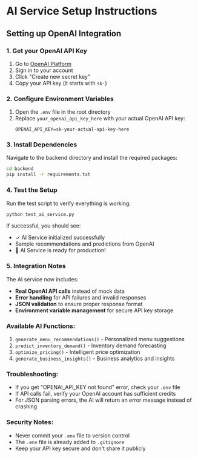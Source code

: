 # AI Service Setup Instructions

## Setting up OpenAI Integration

### 1. Get your OpenAI API Key
1. Go to [OpenAI Platform](https://platform.openai.com/api-keys)
2. Sign in to your account
3. Click "Create new secret key"
4. Copy your API key (it starts with `sk-`)

### 2. Configure Environment Variables
1. Open the `.env` file in the root directory
2. Replace `your_openai_api_key_here` with your actual OpenAI API key:
   ```
   OPENAI_API_KEY=sk-your-actual-api-key-here
   ```

### 3. Install Dependencies
Navigate to the backend directory and install the required packages:
```bash
cd backend
pip install -r requirements.txt
```

### 4. Test the Setup
Run the test script to verify everything is working:
```bash
python test_ai_service.py
```

If successful, you should see:
- ✓ AI Service initialized successfully
- Sample recommendations and predictions from OpenAI
- 🎉 AI Service is ready for production!

### 5. Integration Notes

The AI service now includes:
- **Real OpenAI API calls** instead of mock data
- **Error handling** for API failures and invalid responses
- **JSON validation** to ensure proper response format
- **Environment variable management** for secure API key storage

### Available AI Functions:
1. `generate_menu_recommendations()` - Personalized menu suggestions
2. `predict_inventory_demand()` - Inventory demand forecasting
3. `optimize_pricing()` - Intelligent price optimization
4. `generate_business_insights()` - Business analytics and insights

### Troubleshooting:
- If you get "OPENAI_API_KEY not found" error, check your `.env` file
- If API calls fail, verify your OpenAI account has sufficient credits
- For JSON parsing errors, the AI will return an error message instead of crashing

### Security Notes:
- Never commit your `.env` file to version control
- The `.env` file is already added to `.gitignore`
- Keep your API key secure and don't share it publicly
